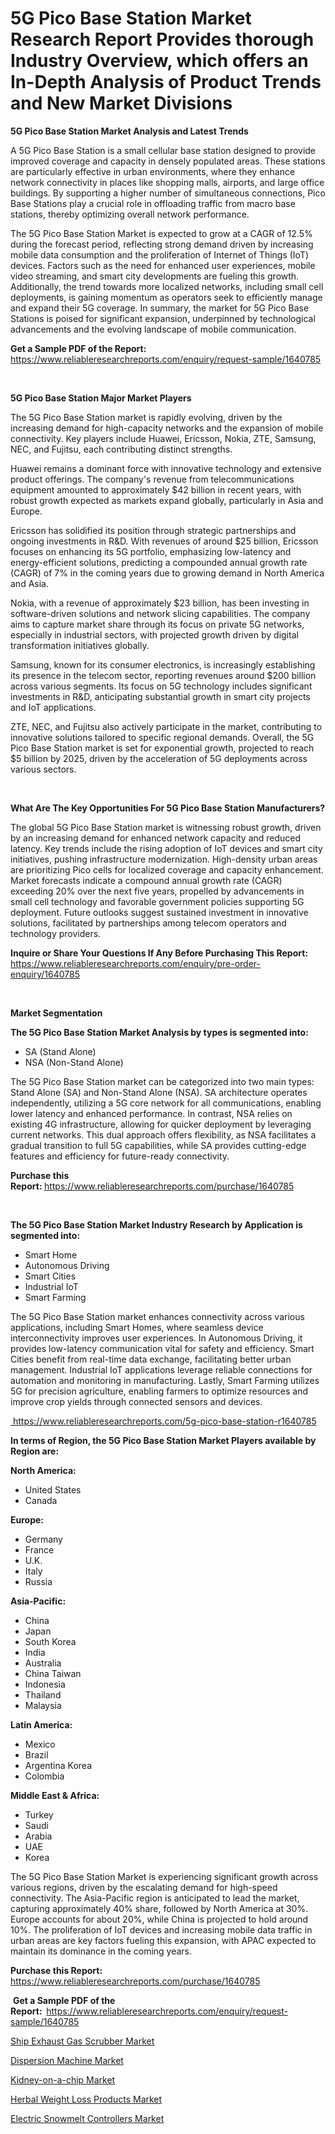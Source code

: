 <p><h1>5G Pico Base Station Market Research Report Provides thorough Industry Overview, which offers an In-Depth Analysis of Product Trends and New Market Divisions</h1></p><p><strong>5G Pico Base Station Market Analysis and Latest Trends</strong></p>
<p><p>A 5G Pico Base Station is a small cellular base station designed to provide improved coverage and capacity in densely populated areas. These stations are particularly effective in urban environments, where they enhance network connectivity in places like shopping malls, airports, and large office buildings. By supporting a higher number of simultaneous connections, Pico Base Stations play a crucial role in offloading traffic from macro base stations, thereby optimizing overall network performance.</p><p>The 5G Pico Base Station Market is expected to grow at a CAGR of 12.5% during the forecast period, reflecting strong demand driven by increasing mobile data consumption and the proliferation of Internet of Things (IoT) devices. Factors such as the need for enhanced user experiences, mobile video streaming, and smart city developments are fueling this growth. Additionally, the trend towards more localized networks, including small cell deployments, is gaining momentum as operators seek to efficiently manage and expand their 5G coverage. In summary, the market for 5G Pico Base Stations is poised for significant expansion, underpinned by technological advancements and the evolving landscape of mobile communication.</p></p>
<p><strong>Get a Sample PDF of the Report:&nbsp;</strong> <a href="https://www.reliableresearchreports.com/enquiry/request-sample/1640785?utm_campaign=40&utm_medium=2&utm_source=Github&utm_content=ia&utm_term=18112024&utm_id=5g-pico-base-station">https://www.reliableresearchreports.com/enquiry/request-sample/1640785</a></p>
<p>&nbsp;</p>
<p><strong>5G Pico Base Station Major Market Players</strong></p>
<p><p>The 5G Pico Base Station market is rapidly evolving, driven by the increasing demand for high-capacity networks and the expansion of mobile connectivity. Key players include Huawei, Ericsson, Nokia, ZTE, Samsung, NEC, and Fujitsu, each contributing distinct strengths.</p><p>Huawei remains a dominant force with innovative technology and extensive product offerings. The company's revenue from telecommunications equipment amounted to approximately $42 billion in recent years, with robust growth expected as markets expand globally, particularly in Asia and Europe.</p><p>Ericsson has solidified its position through strategic partnerships and ongoing investments in R&D. With revenues of around $25 billion, Ericsson focuses on enhancing its 5G portfolio, emphasizing low-latency and energy-efficient solutions, predicting a compounded annual growth rate (CAGR) of 7% in the coming years due to growing demand in North America and Asia.</p><p>Nokia, with a revenue of approximately $23 billion, has been investing in software-driven solutions and network slicing capabilities. The company aims to capture market share through its focus on private 5G networks, especially in industrial sectors, with projected growth driven by digital transformation initiatives globally.</p><p>Samsung, known for its consumer electronics, is increasingly establishing its presence in the telecom sector, reporting revenues around $200 billion across various segments. Its focus on 5G technology includes significant investments in R&D, anticipating substantial growth in smart city projects and IoT applications.</p><p>ZTE, NEC, and Fujitsu also actively participate in the market, contributing to innovative solutions tailored to specific regional demands. Overall, the 5G Pico Base Station market is set for exponential growth, projected to reach $5 billion by 2025, driven by the acceleration of 5G deployments across various sectors.</p></p>
<p>&nbsp;</p>
<p><strong>What Are The Key Opportunities For 5G Pico Base Station Manufacturers?</strong></p>
<p><p>The global 5G Pico Base Station market is witnessing robust growth, driven by an increasing demand for enhanced network capacity and reduced latency. Key trends include the rising adoption of IoT devices and smart city initiatives, pushing infrastructure modernization. High-density urban areas are prioritizing Pico cells for localized coverage and capacity enhancement. Market forecasts indicate a compound annual growth rate (CAGR) exceeding 20% over the next five years, propelled by advancements in small cell technology and favorable government policies supporting 5G deployment. Future outlooks suggest sustained investment in innovative solutions, facilitated by partnerships among telecom operators and technology providers.</p></p>
<p><strong>Inquire or Share Your Questions If Any Before Purchasing This Report:</strong> <a href="https://www.reliableresearchreports.com/enquiry/pre-order-enquiry/1640785?utm_campaign=40&utm_medium=2&utm_source=Github&utm_content=ia&utm_term=18112024&utm_id=5g-pico-base-station">https://www.reliableresearchreports.com/enquiry/pre-order-enquiry/1640785</a></p>
<p>&nbsp;</p>
<p><strong>Market Segmentation</strong></p>
<p><strong>The 5G Pico Base Station Market Analysis by types is segmented into:</strong></p>
<p><ul><li>SA (Stand Alone)</li><li>NSA (Non-Stand Alone)</li></ul></p>
<p><p>The 5G Pico Base Station market can be categorized into two main types: Stand Alone (SA) and Non-Stand Alone (NSA). SA architecture operates independently, utilizing a 5G core network for all communications, enabling lower latency and enhanced performance. In contrast, NSA relies on existing 4G infrastructure, allowing for quicker deployment by leveraging current networks. This dual approach offers flexibility, as NSA facilitates a gradual transition to full 5G capabilities, while SA provides cutting-edge features and efficiency for future-ready connectivity.</p></p>
<p><strong>Purchase this Report:&nbsp;</strong><a href="https://www.reliableresearchreports.com/purchase/1640785?utm_campaign=40&utm_medium=2&utm_source=Github&utm_content=ia&utm_term=18112024&utm_id=5g-pico-base-station">https://www.reliableresearchreports.com/purchase/1640785</a></p>
<p>&nbsp;</p>
<p><strong>The 5G Pico Base Station Market Industry Research by Application is segmented into:</strong></p>
<p><ul><li>Smart Home</li><li>Autonomous Driving</li><li>Smart Cities</li><li>Industrial IoT</li><li>Smart Farming</li></ul></p>
<p><p>The 5G Pico Base Station market enhances connectivity across various applications, including Smart Homes, where seamless device interconnectivity improves user experiences. In Autonomous Driving, it provides low-latency communication vital for safety and efficiency. Smart Cities benefit from real-time data exchange, facilitating better urban management. Industrial IoT applications leverage reliable connections for automation and monitoring in manufacturing. Lastly, Smart Farming utilizes 5G for precision agriculture, enabling farmers to optimize resources and improve crop yields through connected sensors and devices.</p></p>
<p><a href="https://www.reliableresearchreports.com/5g-pico-base-station-r1640785?utm_campaign=40&utm_medium=2&utm_source=Github&utm_content=ia&utm_term=18112024&utm_id=5g-pico-base-station">&nbsp;https://www.reliableresearchreports.com/5g-pico-base-station-r1640785</a></p>
<p><strong>In terms of Region, the 5G Pico Base Station Market Players available by Region are:</strong></p>
<p>
    <p> <strong> North America: </strong>
        <ul>
            <li>United States</li>
            <li>Canada</li>
        </ul>
        </p> 
    <p> <strong> Europe: </strong>
        <ul>
            <li>Germany</li>
            <li>France</li>
            <li>U.K.</li>
            <li>Italy</li>
            <li>Russia</li>
        </ul>
        </p> 
    <p> <strong> Asia-Pacific: </strong>
        <ul>
            <li>China</li>
            <li>Japan</li>
            <li>South Korea</li>
            <li>India</li>
            <li>Australia</li>
            <li>China Taiwan</li>
            <li>Indonesia</li>
            <li>Thailand</li>
            <li>Malaysia</li>
        </ul>
        </p> 
    <p> <strong> Latin America: </strong>
        <ul>
            <li>Mexico</li>
            <li>Brazil</li>
            <li>Argentina Korea</li>
            <li>Colombia</li>
        </ul>
        </p> 
    <p> <strong> Middle East & Africa: </strong>
        <ul>
            <li>Turkey</li>
            <li>Saudi</li>
            <li>Arabia</li>
            <li>UAE</li>
            <li>Korea</li>
        </ul>
    </p>
    </p>
<p><p>The 5G Pico Base Station Market is experiencing significant growth across various regions, driven by the escalating demand for high-speed connectivity. The Asia-Pacific region is anticipated to lead the market, capturing approximately 40% share, followed by North America at 30%. Europe accounts for about 20%, while China is projected to hold around 10%. The proliferation of IoT devices and increasing mobile data traffic in urban areas are key factors fueling this expansion, with APAC expected to maintain its dominance in the coming years.</p></p>
<p><strong>Purchase this Report: </strong><a href="https://www.reliableresearchreports.com/purchase/1640785?utm_campaign=40&utm_medium=2&utm_source=Github&utm_content=ia&utm_term=18112024&utm_id=5g-pico-base-station">https://www.reliableresearchreports.com/purchase/1640785</a></p>
<p>&nbsp;<strong>Get a Sample PDF of the Report:&nbsp;&nbsp;</strong><a href="https://www.reliableresearchreports.com/enquiry/request-sample/1640785?utm_campaign=40&utm_medium=2&utm_source=Github&utm_content=ia&utm_term=18112024&utm_id=5g-pico-base-station">https://www.reliableresearchreports.com/enquiry/request-sample/1640785</a></p>
<p><strong></strong></p>
<p><p><a href="https://www.linkedin.com/pulse/opportunities-challenges-ship-exhaust-gas-scrubber-market-updpe?utm_campaign=40&utm_medium=2&utm_source=Github&utm_content=ia&utm_term=18112024&utm_id=5g-pico-base-station">Ship Exhaust Gas Scrubber Market</a></p><p><a href="https://www.linkedin.com/pulse/strategic-roadmap-global-dispersion-machine-market-insights-q5sfe?utm_campaign=40&utm_medium=2&utm_source=Github&utm_content=ia&utm_term=18112024&utm_id=5g-pico-base-station">Dispersion Machine Market</a></p><p><a href="https://github.com/DixieGrimes/Market-Research-Report-List-1/blob/main/kidney-on-a-chip-market.md?utm_campaign=40&utm_medium=2&utm_source=Github&utm_content=ia&utm_term=18112024&utm_id=5g-pico-base-station">Kidney-on-a-chip Market</a></p><p><a href="https://issuu.com/reportprime-2/docs/herbal-weight-loss-products-market-_79704886f1808d?utm_campaign=40&utm_medium=2&utm_source=Github&utm_content=ia&utm_term=18112024&utm_id=5g-pico-base-station">Herbal Weight Loss Products Market</a></p><p><a href="https://github.com/abbislposival/Market-Research-Report-List-1/blob/main/electric-snowmelt-controllers-market.md?utm_campaign=40&utm_medium=2&utm_source=Github&utm_content=ia&utm_term=18112024&utm_id=5g-pico-base-station">Electric Snowmelt Controllers Market</a></p></p>